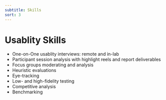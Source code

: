 ```yaml
---
subtitle: Skills
sort: 3
---
```


# Usablity Skills
* One-on-One usablity interviews: remote and in-lab
* Participant session analysis with highlight reels and report deliverables
* Focus groups moderating and analysis
* Heuristic evaluations
* Eye-tracking
* Low- and high-fidelity testing
* Competitive analysis
* Benchmarking
